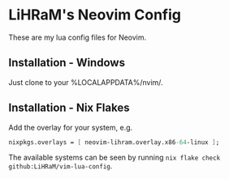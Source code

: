 # LiHRaM's Neovim Config

These are my lua config files for Neovim.

## Installation - Windows

Just clone to your %LOCALAPPDATA%/nvim/.

## Installation - Nix Flakes

Add the overlay for your system, e.g.

```nix
nixpkgs.overlays = [ neovim-lihram.overlay.x86-64-linux ];
```

The available systems can be seen by running `nix flake check github:LiHRaM/vim-lua-config`.
